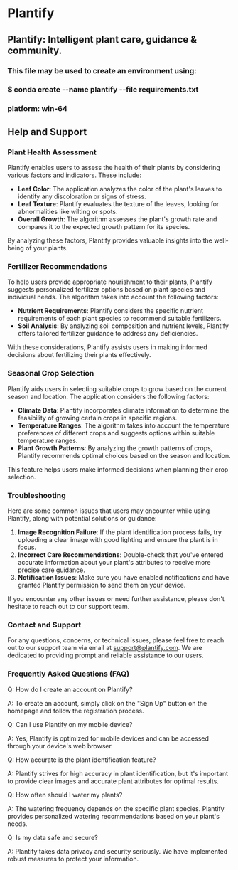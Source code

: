 # Plantify
## Plantify: Intelligent plant care, guidance & community.
### This file may be used to create an environment using:
### $ conda create --name plantify --file requirements.txt
### platform: win-64

## Help and Support

### Plant Health Assessment

Plantify enables users to assess the health of their plants by considering various factors and indicators. These include:

- **Leaf Color**: The application analyzes the color of the plant's leaves to identify any discoloration or signs of stress.
- **Leaf Texture**: Plantify evaluates the texture of the leaves, looking for abnormalities like wilting or spots.
- **Overall Growth**: The algorithm assesses the plant's growth rate and compares it to the expected growth pattern for its species.

By analyzing these factors, Plantify provides valuable insights into the well-being of your plants.

### Fertilizer Recommendations

To help users provide appropriate nourishment to their plants, Plantify suggests personalized fertilizer options based on plant species and individual needs. The algorithm takes into account the following factors:

- **Nutrient Requirements**: Plantify considers the specific nutrient requirements of each plant species to recommend suitable fertilizers.
- **Soil Analysis**: By analyzing soil composition and nutrient levels, Plantify offers tailored fertilizer guidance to address any deficiencies.

With these considerations, Plantify assists users in making informed decisions about fertilizing their plants effectively.

### Seasonal Crop Selection

Plantify aids users in selecting suitable crops to grow based on the current season and location. The application considers the following factors:

- **Climate Data**: Plantify incorporates climate information to determine the feasibility of growing certain crops in specific regions.
- **Temperature Ranges**: The algorithm takes into account the temperature preferences of different crops and suggests options within suitable temperature ranges.
- **Plant Growth Patterns**: By analyzing the growth patterns of crops, Plantify recommends optimal choices based on the season and location.

This feature helps users make informed decisions when planning their crop selection.

### Troubleshooting

Here are some common issues that users may encounter while using Plantify, along with potential solutions or guidance:

1. **Image Recognition Failure**: If the plant identification process fails, try uploading a clear image with good lighting and ensure the plant is in focus.
2. **Incorrect Care Recommendations**: Double-check that you've entered accurate information about your plant's attributes to receive more precise care guidance.
3. **Notification Issues**: Make sure you have enabled notifications and have granted Plantify permission to send them on your device.

If you encounter any other issues or need further assistance, please don't hesitate to reach out to our support team.

### Contact and Support

For any questions, concerns, or technical issues, please feel free to reach out to our support team via email at [support@plantify.com](mailto:support@plantify.com). We are dedicated to providing prompt and reliable assistance to our users.

### Frequently Asked Questions (FAQ)

Q: How do I create an account on Plantify?

A: To create an account, simply click on the "Sign Up" button on the homepage and follow the registration process.

Q: Can I use Plantify on my mobile device?

A: Yes, Plantify is optimized for mobile devices and can be accessed through your device's web browser.

Q: How accurate is the plant identification feature?

A: Plantify strives for high accuracy in plant identification, but it's important to provide clear images and accurate plant attributes for optimal results.

Q: How often should I water my plants?

A: The watering frequency depends on the specific plant species. Plantify provides personalized watering recommendations based on your plant's needs.

Q: Is my data safe and secure?

A: Plantify takes data privacy and security seriously. We have implemented robust measures to protect your information.
